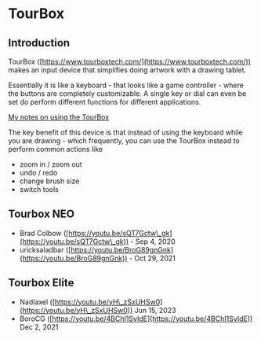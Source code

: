 # TourBox

## Introduction

TourBox ([https://www.tourboxtech.com/](https://www.tourboxtech.com/)) makes an input device that simplifies doing artwork with a drawing tablet.

Essentially it is like a keyboard - that looks like a game controller - where the buttons are completely customizable. A single key or dial can even be set do perform different functions for different applications.

[My notes on using the TourBox](../7p-notes/7p-notes-other/7p-notes-tourbox.md)

The key benefit of this device is that instead of using the keyboard while you are drawing - which frequently, you can use the TourBox instead to perform common actions like

* zoom in / zoom out
* undo / redo
* change brush size
* switch tools

## Tourbox NEO

* Brad Colbow ([https://youtu.be/sQT7Gctw\_gk](https://youtu.be/sQT7Gctw\_gk)) - Sep 4, 2020
* uricksaladbar ([https://youtu.be/BroG89gnGnk](https://youtu.be/BroG89gnGnk)) - Oct 29, 2021

## Tourbox Elite

* Nadiaxel ([https://youtu.be/yH\_zSxUHSw0](https://youtu.be/yH\_zSxUHSw0)) Jun 15, 2023
* BoroCG ([https://youtu.be/4BChI1SvIdE](https://youtu.be/4BChI1SvIdE)) Dec 2, 2021&#x20;

